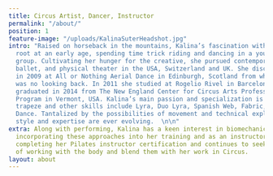 ```yaml
---
title: Circus Artist, Dancer, Instructor
permalink: "/about/"
position: 1
feature-image: "/uploads/KalinaSuterHeadshot.jpg"
intro: "Raised on horseback in the mountains, Kalina’s fascination with movement took
  root at an early age, spending time trick riding and dancing in a youth performance
  group. Cultivating her hunger for the creative, she pursued contemporary dance,
  ballet, and physical theater in the USA, Switzerland and UK. She discovered circus
  in 2009 at All or Nothing Aerial Dance in Edinburgh, Scotland from which point there
  was no looking back. In 2011 she studied at Rogelio Rivel in Barcelona, Spain and
  graduated in 2014 from The New England Center for Circus Arts Professional Training
  Program in Vermont, USA. Kalina’s main passion and specialization is in single point
  trapeze and other skills include Lyra, Duo Lyra, Spanish Web, Fabric, and Contemporary
  Dance. Tantalized by the possibilities of movement and technical exploration, her
  style and expertise are ever evolving.  \n\n"
extra: Along with performing, Kalina has a keen interest in biomechanics and ideokinesis,
  incorporating these approaches into her training and as an instructor. She is currently
  completing her Pilates instructor certification and continues to seek out new ways
  of working with the body and blend them with her work in Circus.
layout: about
---
```


